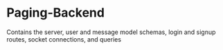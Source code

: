 # Paging-Backend

Contains the server, user and message model schemas, login and signup routes, socket connections, and queries
